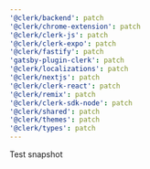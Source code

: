 ```yaml
---
'@clerk/backend': patch
'@clerk/chrome-extension': patch
'@clerk/clerk-js': patch
'@clerk/clerk-expo': patch
'@clerk/fastify': patch
'gatsby-plugin-clerk': patch
'@clerk/localizations': patch
'@clerk/nextjs': patch
'@clerk/clerk-react': patch
'@clerk/remix': patch
'@clerk/clerk-sdk-node': patch
'@clerk/shared': patch
'@clerk/themes': patch
'@clerk/types': patch
---
```


Test snapshot
